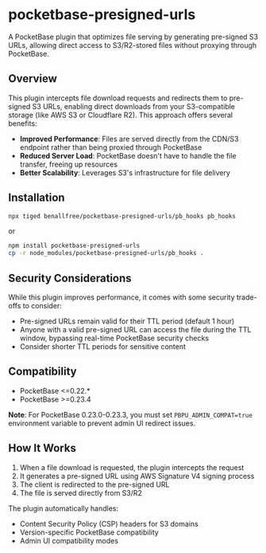 # pocketbase-presigned-urls

A PocketBase plugin that optimizes file serving by generating pre-signed S3 URLs, allowing direct access to S3/R2-stored files without proxying through PocketBase.

## Overview

This plugin intercepts file download requests and redirects them to pre-signed S3 URLs, enabling direct downloads from your S3-compatible storage (like AWS S3 or Cloudflare R2). This approach offers several benefits:

- **Improved Performance**: Files are served directly from the CDN/S3 endpoint rather than being proxied through PocketBase
- **Reduced Server Load**: PocketBase doesn't have to handle the file transfer, freeing up resources
- **Better Scalability**: Leverages S3's infrastructure for file delivery

## Installation

```bash
npx tiged benallfree/pocketbase-presigned-urls/pb_hooks pb_hooks
```

or

```bash
npm install pocketbase-presigned-urls
cp -r node_modules/pocketbase-presigned-urls/pb_hooks .
```

## Security Considerations

While this plugin improves performance, it comes with some security trade-offs to consider:

- Pre-signed URLs remain valid for their TTL period (default 1 hour)
- Anyone with a valid pre-signed URL can access the file during the TTL window, bypassing real-time PocketBase security checks
- Consider shorter TTL periods for sensitive content

## Compatibility

- PocketBase <=0.22.\*
- PocketBase >=0.23.4

**Note**: For PocketBase 0.23.0-0.23.3, you must set `PBPU_ADMIN_COMPAT=true` environment variable to prevent admin UI redirect issues.

## How It Works

1. When a file download is requested, the plugin intercepts the request
2. It generates a pre-signed URL using AWS Signature V4 signing process
3. The client is redirected to the pre-signed URL
4. The file is served directly from S3/R2

The plugin automatically handles:

- Content Security Policy (CSP) headers for S3 domains
- Version-specific PocketBase compatibility
- Admin UI compatibility modes
